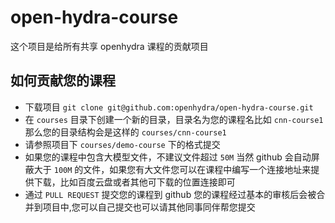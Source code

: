 # open-hydra-course

这个项目是给所有共享 openhydra 课程的贡献项目

## 如何贡献您的课程

* 下载项目 `git clone git@github.com:openhydra/open-hydra-course.git`
* 在 `courses` 目录下创建一个新的目录，目录名为您的课程名比如 `cnn-course1` 那么您的目录结构会是这样的 `courses/cnn-course1`
* 请参照项目下 `courses/demo-course` 下的格式提交
* 如果您的课程中包含大模型文件，不建议文件超过 `50M` 当然 github 会自动屏蔽大于 `100M` 的文件，如果您有大文件您可以在课程中编写一个连接地址来提供下载，比如百度云盘或者其他可下载的位置连接即可
* 通过 `PULL REQUEST` 提交您的课程到 github 您的课程经过基本的审核后会被合并到项目中,您可以自己提交也可以请其他同事同伴帮您提交
